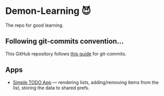 # Demon-Learning 😈

The repo for good learning.

## Following git-commits convention...

This GitHub repository follows [this guide](https://cbea.ms/git-commit/) for git-commits.

## Apps

- [Simple TODO App](https://github.com/nivisi/Demon-Learning/tree/develop/simple_todo) — rendering lists, adding/removing items from the list, storing the data to shared prefs.
